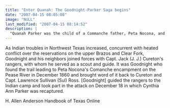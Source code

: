 ```yaml
---
title: "Enter Quanah: The Goodnight-Parker Saga begins"
date: "2007-04-15 08:05:08"
image: "NULL"
last_modified: "2007-04-15 08:14:52"
description: |
  "Quanah Parker was the child of a Commanche father, Peta Nocona, and Cynthia Ann Parker, a white woman. Once Charles Goodnight found their encampment, Quanah would lose his mother forever..."
---
```


As Indian troubles in Northwest Texas increased, concurrent with heated conflict over the reservations on the upper Brazos and Clear Fork, Goodnight and his neighbors joined forces with Capt. Jack (J. J.) Cureton's rangers, with whom he served as a scout and guide. It was Goodnight who found the trail leading to Peta Nocona's Comanche encampment on the Pease River in December 1860 and brought word of it back to Cureton and Capt. Lawrence Sullivan (Sul) Ross. [Goodnight] guided the rangers to the Indian camp and took part in the attack on December 18 in which Cynthia Ann Parker was recaptured.

H. Allen Anderson
Handbook of Texas Online
